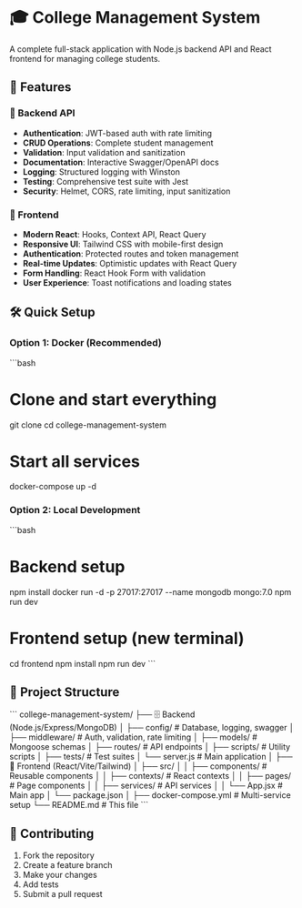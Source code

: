 # 🎓 College Management System

A complete full-stack application with Node.js backend API and React frontend for managing college students.

## 🚀 Features

### 🔐 Backend API
- **Authentication**: JWT-based auth with rate limiting
- **CRUD Operations**: Complete student management
- **Validation**: Input validation and sanitization
- **Documentation**: Interactive Swagger/OpenAPI docs
- **Logging**: Structured logging with Winston
- **Testing**: Comprehensive test suite with Jest
- **Security**: Helmet, CORS, rate limiting, input sanitization

### 🎨 Frontend
- **Modern React**: Hooks, Context API, React Query
- **Responsive UI**: Tailwind CSS with mobile-first design
- **Authentication**: Protected routes and token management
- **Real-time Updates**: Optimistic updates with React Query
- **Form Handling**: React Hook Form with validation
- **User Experience**: Toast notifications and loading states

## 🛠️ Quick Setup

### Option 1: Docker (Recommended)
\`\`\`bash
# Clone and start everything
git clone <your-repo>
cd college-management-system

# Start all services
docker-compose up -d


### Option 2: Local Development
\`\`\`bash
# Backend setup
npm install
docker run -d -p 27017:27017 --name mongodb mongo:7.0
npm run dev

# Frontend setup (new terminal)
cd frontend
npm install
npm run dev
\`\`\`




<!-- ## 🔒 Developer Notes 

# Access applications
# Backend API: http://localhost:3000
# Frontend: http://localhost:3001
# API Docs: http://localhost:3000/api-docs
\`\`\`

### Option 3: Full Development Setup
\`\`\`bash
# Install all dependencies
npm run setup

# Start both backend and frontend
npm run dev:full
\`\`\`

## 📖 API Documentation

Visit http://localhost:3000/api-docs for interactive API documentation.

### Authentication
\`\`\`bash
# Login
curl -X POST http://localhost:3000/api/auth/login \
  -H "Content-Type: application/json" \
  -d '{"username": "admin", "password": "admin123"}'
\`\`\`

### Student Management
\`\`\`bash
# Get all students
curl -X GET http://localhost:3000/api/students \
  -H "Authorization: Bearer <token>"

# Create student
curl -X POST http://localhost:3000/api/students \
  -H "Authorization: Bearer <token>" \
  -H "Content-Type: application/json" \
  -d '{"name": "John Doe", "email": "john@example.com", "course": "Computer Science"}'
\`\`\`

## 🧪 Testing

\`\`\`bash
# Run backend tests
npm test

# Run with coverage
npm run test:coverage

# Seed sample data
npm run seed
\`\`\`

## 🔧 Configuration

### Environment Variables
\`\`\`env
# Backend (.env)
PORT=3000
MONGODB_URI=mongodb://localhost:27017/college_management
JWT_SECRET=your-secret-key
ADMIN_USERNAME=admin
ADMIN_PASSWORD=admin123

# Frontend (.env)
VITE_API_URL=http://localhost:3000
\`\`\`

## 📱 Frontend Usage

1. **Login**: Use `admin` / `admin123`
2. **Dashboard**: View system stats and recent students
3. **Students**: Browse, search, and manage students
4. **Add/Edit**: Create or update student records

## 🐳 Docker Commands

\`\`\`bash
# Start services
docker-compose up -d

# View logs
docker-compose logs -f

# Stop services
docker-compose down

# Rebuild
docker-compose up -d --build
\`\`\`

## 🚀 Production Deployment

1. Update environment variables
2. Change default credentials
3. Configure HTTPS
4. Set up monitoring
5. Deploy with `docker-compose up -d`


## 📄 License

MIT License - see LICENSE file for details.

---

**Built with ❤️ using Node.js, Express, MongoDB, React, and Docker**


- -->


## 📁 Project Structure

\`\`\`
college-management-system/
├── 🗄️ Backend (Node.js/Express/MongoDB)
│   ├── config/          # Database, logging, swagger
│   ├── middleware/      # Auth, validation, rate limiting
│   ├── models/          # Mongoose schemas
│   ├── routes/          # API endpoints
│   ├── scripts/         # Utility scripts
│   ├── tests/           # Test suites
│   └── server.js        # Main application
│
├── 🎨 Frontend (React/Vite/Tailwind)
│   ├── src/
│   │   ├── components/  # Reusable components
│   │   ├── contexts/    # React contexts
│   │   ├── pages/       # Page components
│   │   ├── services/    # API services
│   │   └── App.jsx      # Main app
│   └── package.json
│
├── docker-compose.yml   # Multi-service setup
└── README.md           # This file
\`\`\`

## 🤝 Contributing

1. Fork the repository
2. Create a feature branch
3. Make your changes
4. Add tests
5. Submit a pull request


